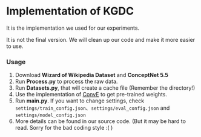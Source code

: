 # Implementation of KGDC

It is the implementation we used for our experiments.


It is not the final version. We will clean up our code and make it more easier to use.


### Usage

1. Download **Wizard of Wikipedia Dataset** and **ConceptNet 5.5**
2. Run **Process.py** to process the raw data.
3. Run **Datasets.py**, that will create a cache file (Remember the directory!) 
4. Use the implementation of [ConvE](https://github.com/TimDettmers/ConvE) to get pre-trained weights.
5. Run **main.py**. If you want to change settings, check `settings/train_config.json`、`settings/eval_config.json` and `settings/model_config.json` 
6. More details can be found in our source code. (But it may be hard to read. Sorry for the bad coding style :( )
